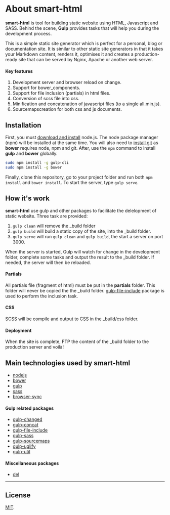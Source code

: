 # About smart-html

**smart-html** is tool for building static website using HTML, Javascript and SASS.
Behind the scene, **Gulp** provides tasks that will help you during the development process.

This is a simple static site generator which is perfect for a personal, blog or documentation site.
It is similar to other static site generators in that it takes your Markdown content, renders it, optimises it and creates a production-ready site that can be served by Nginx, Apache or another web server.

#### Key features

1. Development server and browser reload on change.
2. Support for bower_components.
3. Support for file inclusion (partials) in html files.
4. Conversion of scss file into css.
5. Minification and concatenation of javascript files (to a single all.min.js).
6. Sourcemapscreation for both css and js documents.

## Installation

First, you must [download and install](https://nodejs.org/) node.js.  The node package manager (npm) will be installed at the same time.
You will also need to [install git](https://git-scm.com/) as **bower** requires node, npm and git.
After, use the `npm` command to install **gulp** and **bower** globally.

```bash
sudo npm install -g gulp-cli
sudo npm install -g bower
```

Finally, clone this repository, go to your project folder and run both `npm install` and `bower install`.  To start the server, type `gulp serve`.

## How it's work

**smart-html** use gulp and other packages to facilitate the delelopment of static website.  Three task are provided:

1. `gulp clean` will remove the _build folder
2. `gulp build` will build a static copy of the site, into the _build folder.
3. `gulp serve` will run `gulp clean` and `gulp build`, the start a server on port 3000.

When the server is started, Gulp will watch for change in the development folder, complete some tasks and output the result to the _build folder.
If needed, the server will then be reloaded.

#### Partials

All partials file (fragment of html) must be put in the __partials__ folder.  This folder will never be copied the the _build folder.
[gulp-file-include](https://www.npmjs.com/package/gulp-file-include) package is used to perform the inclusion task.

#### CSS

SCSS will be compile and output to CSS in the _build/css folder.

#### Deployment

When the site is complete, FTP the content of the _build folder to the production server and voilà!

## Main technologies used by **smart-html**

* [nodejs](https://nodejs.org/)
* [bower](http://bower.io/)
* [gulp](http://gulpjs.com/)
* [sass](http://sass-lang.com/)
* [browser-sync](https://www.browsersync.io/)

#### Gulp related packages

* [gulp-changed](https://www.npmjs.com/package/gulp-changed)
* [gulp-concat](https://www.npmjs.com/package/gulp-concat)
* [gulp-file-include](https://www.npmjs.com/package/gulp-file-include)
* [gulp-sass](https://www.npmjs.com/package/gulp-sass)
* [gulp-sourcemaps](https://www.npmjs.com/package/gulp-sourcemaps)
* [gulp-uglify](https://www.npmjs.com/package/gulp-uglify)
* [gulp-util](https://www.npmjs.com/package/gulp-util)

#### Miscellaneous packages

* [del](https://www.npmjs.com/package/del)

---

## License

[MIT](./LICENSE).
